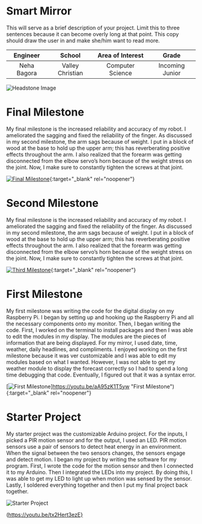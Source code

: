 ﻿# Smart Mirror
This will serve as a brief description of your project. Limit this to three sentences because it can become overly long at that point. This copy should draw the user in and make she/him want to read more.

| **Engineer** | **School** | **Area of Interest** | **Grade** |
|:--:|:--:|:--:|:--:|
| Neha Bagora | Valley Christian | Computer Science | Incoming Junior

![Headstone Image](https://lh3.googleusercontent.com/pw/AM-JKLVhfWUkYnY63QKiZtAlQ5-SmKaugMQ_xynCi_dRmvM1xhg7pAZSUPIrtBHQSZGd_4k_fMs7Hkx7YfdWz4HLU4zq6Hkkh-_SK7rvXdAesULPBPTpmnHBBeJYQXvtN5X8iNQ56NSpEL0Z9RLNb_RQUOXn=w1448-h1446-no?authuser=0)
  
# Final Milestone
My final milestone is the increased reliability and accuracy of my robot. I ameliorated the sagging and fixed the reliability of the finger. As discussed in my second milestone, the arm sags because of weight. I put in a block of wood at the base to hold up the upper arm; this has reverberating positive effects throughout the arm. I also realized that the forearm was getting disconnected from the elbow servo’s horn because of the weight stress on the joint. Now, I make sure to constantly tighten the screws at that joint. 

[![Final Milestone](https://res.cloudinary.com/marcomontalbano/image/upload/v1612573869/video_to_markdown/images/youtube--F7M7imOVGug-c05b58ac6eb4c4700831b2b3070cd403.jpg )](https://www.youtube.com/watch?v=F7M7imOVGug&feature=emb_logo "Final Milestone"){:target="_blank" rel="noopener"}

# Second Milestone
My final milestone is the increased reliability and accuracy of my robot. I ameliorated the sagging and fixed the reliability of the finger. As discussed in my second milestone, the arm sags because of weight. I put in a block of wood at the base to hold up the upper arm; this has reverberating positive effects throughout the arm. I also realized that the forearm was getting disconnected from the elbow servo’s horn because of the weight stress on the joint. Now, I make sure to constantly tighten the screws at that joint.

[![Third Milestone](https://res.cloudinary.com/marcomontalbano/image/upload/v1612574014/video_to_markdown/images/youtube--y3VAmNlER5Y-c05b58ac6eb4c4700831b2b3070cd403.jpg)](https://www.youtube.com/watch?v=y3VAmNlER5Y&feature=emb_logo "Second Milestone"){:target="_blank" rel="noopener"}
# First Milestone
  

My first milestone was writing the code for the digital display on my Raspberry Pi. I began by setting up and hooking up the Raspberry Pi and all the necessary components onto my monitor. Then, I began writing the code. First, I worked on the terminal to install packages and then I was able to edit the modules in my display. The modules are the pieces of information that are being displayed. For my mirror, I used date, time, weather, daily headlines, and compliments. I enjoyed working on the first milestone because it was ver customizable and I was able to edit my modules based on what I wanted. However, I was not able to get my weather module to display the forecast correctly so I had to spend a long time debugging that code. Eventually, I figured out that it was a syntax error.

[![First Milestone](https://i3.ytimg.com/vi/aA95zK1T5yw/maxresdefault.jpg)]https://youtu.be/aA95zK1T5yw "First Milestone"){:target="_blank" rel="noopener"}

# Starter Project
  

My starter project was the customizable Arduino project. For the inputs, I picked a PIR motion sensor and for the output, I used an LED. PIR motion sensors use a pair of sensors to detect heat energy in an environment. When the signal between the two sensors changes, the sensors engage and detect motion. I began my project by writing the software for my program. First, I wrote the code for the motion sensor and then I connected it to my Arduino. Then I integrated the LEDs into my project. By doing this, I was able to get my LED to light up when motion was sensed by the sensor. Lastly, I soldered everything together and then I put my final project back together.

![Starter Project](https://i3.ytimg.com/vi/tx2Hert3ezE/maxresdefault.jpg)

(https://youtu.be/tx2Hert3ezE}

